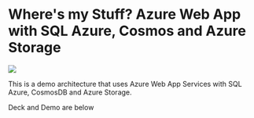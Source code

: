 # Where's my Stuff? Azure Web App with SQL Azure, Cosmos and Azure Storage

<a href="https://portal.azure.com/#create/Microsoft.Template/uri/https%3A%2F%2Fraw.githubusercontent.com%2Fmbenko%2Fbenkoarm%2Fmaster%2F104-WheresMyStuff-Infrastructure%2Fazuredeploy.json" target="_blank">
    <img src="http://azuredeploy.net/deploybutton.png"/>
</a>

This is a demo architecture that uses Azure Web App Services with SQL Azure, CosmosDB and Azure Storage.

Deck and Demo are below
